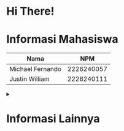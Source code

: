 # Hi There!
# Informasi Mahasiswa 
| Nama          | NPM         |
|---------------|-------------|
| Michael Fernando     | 2226240057 |
| Justin William    | 2226240111  |


<details>
  <summary><h1>Informasi Lainnya</h1></summary>
  <summary> Jurusan : Sistem Informasi<br> 
  <summary>Kelas : SI41<br>
  <summary>Fakultas : Ilmu Komputer Dan Rekayasa<br>
  <summary>Mata Kuliah : Pengembangan Aplikasi Web 1<br>
  <summary>Universitas : Universitas Multi Data Palembang </summary>
</details>






